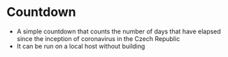 # Countdown

* A simple countdown that counts the number of days that have elapsed since the inception of coronavirus in the Czech Republic
* It can be run on a local host without building
